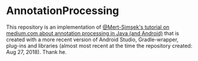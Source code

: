 # AnnotationProcessing
This repository is an implementation of 
[@Mert-Şimşek's tutorial on medium.com about annotation processing in Java (and Android)](https://medium.com/@iammert/annotation-processing-dont-repeat-yourself-generate-your-code-8425e60c6657)
that is created with a more recent version of Android Studio, Gradle-wrapper, plug-ins and libraries 
(almost most recent at the time the repository created: Aug 27, 2018). Thank he.
